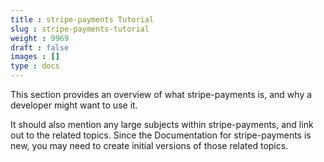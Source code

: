 ```yaml
---
title : stripe-payments Tutorial
slug : stripe-payments-tutorial
weight : 9969
draft : false
images : []
type : docs
---
```


This section provides an overview of what stripe-payments is, and why a developer might want to use it.

It should also mention any large subjects within stripe-payments, and link out to the related topics.  Since the Documentation for stripe-payments is new, you may need to create initial versions of those related topics.

